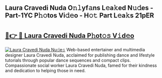 ## Laura Cravedi Nuda O𝚗𝚕yf𝚊ns L𝚎a𝚔ed N𝚞𝚍es - Part-1YC P𝚑𝚘tos Vi𝚍𝚎o - H𝚘𝚝 Part L𝚎a𝚔s 21pER

# <h2><a href="http://kf2mbio.oniu.top/?m=Laura+Cravedi+Nuda">🔗👉 🔴 Laura Cravedi Nuda P𝚑ot𝚘𝚜 V𝚒d𝚎o</a></h2>

[![Laura Cravedi Nuda Nu𝚍e𝚜](https://i.imgur.com/0qMVB7G.gif)](http://kf2mbio.oniu.top/?m=Laura+Cravedi+Nuda)
Web-based entertainer and multimedia designer Laura Cravedi Nuda, acclaimed for publishing dance and lifestyle tutorials through popular dance sequences and compact clips. Compassionate social worker Laura Cravedi Nuda, famed for their kindness and dedication to helping those in need.  
